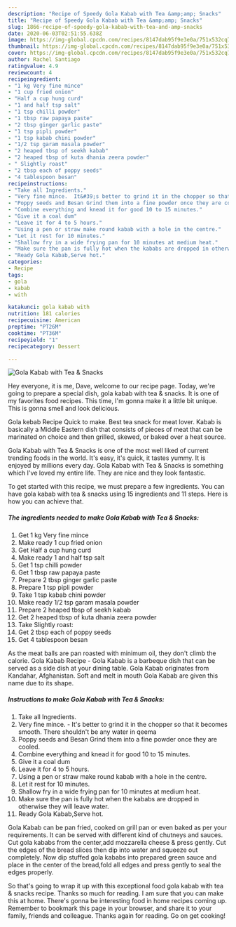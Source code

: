 ```yaml
---
description: "Recipe of Speedy Gola Kabab with Tea &amp;amp; Snacks"
title: "Recipe of Speedy Gola Kabab with Tea &amp;amp; Snacks"
slug: 1866-recipe-of-speedy-gola-kabab-with-tea-and-amp-snacks
date: 2020-06-03T02:51:55.638Z
image: https://img-global.cpcdn.com/recipes/8147dab95f9e3e0a/751x532cq70/gola-kabab-with-tea-snacks-recipe-main-photo.jpg
thumbnail: https://img-global.cpcdn.com/recipes/8147dab95f9e3e0a/751x532cq70/gola-kabab-with-tea-snacks-recipe-main-photo.jpg
cover: https://img-global.cpcdn.com/recipes/8147dab95f9e3e0a/751x532cq70/gola-kabab-with-tea-snacks-recipe-main-photo.jpg
author: Rachel Santiago
ratingvalue: 4.9
reviewcount: 4
recipeingredient:
- "1 kg Very fine mince"
- "1 cup fried onion"
- "Half a cup hung curd"
- "1 and half tsp salt"
- "1 tsp chilli powder"
- "1 tbsp raw papaya paste"
- "2 tbsp ginger garlic paste"
- "1 tsp pipli powder"
- "1 tsp kabab chini powder"
- "1/2 tsp garam masala powder"
- "2 heaped tbsp of seekh kabab"
- "2 heaped tbsp of kuta dhania zeera powder"
- " Slightly roast"
- "2 tbsp each of poppy seeds"
- "4 tablespoon besan"
recipeinstructions:
- "Take all Ingredients."
- "Very fine mince.  It&#39;s better to grind it in the chopper so that it becomes smooth. There shouldn&#39;t be any water in qeema"
- "Poppy seeds and Besan Grind them into a fine powder once they are cooled."
- "Combine everything and knead it for good 10 to 15 minutes."
- "Give it a coal dum"
- "Leave it for 4 to 5 hours."
- "Using a pen or straw make round kabab with a hole in the centre."
- "Let it rest for 10 minutes."
- "Shallow fry in a wide frying pan for 10 minutes at medium heat."
- "Make sure the pan is fully hot when the kababs are dropped in otherwise they will leave water."
- "Ready Gola Kabab,Serve hot."
categories:
- Recipe
tags:
- gola
- kabab
- with

katakunci: gola kabab with 
nutrition: 181 calories
recipecuisine: American
preptime: "PT26M"
cooktime: "PT36M"
recipeyield: "1"
recipecategory: Dessert

---
```



![Gola Kabab with Tea &amp; Snacks](https://img-global.cpcdn.com/recipes/8147dab95f9e3e0a/751x532cq70/gola-kabab-with-tea-snacks-recipe-main-photo.jpg)

Hey everyone, it is me, Dave, welcome to our recipe page. Today, we're going to prepare a special dish, gola kabab with tea &amp; snacks. It is one of my favorites food recipes. This time, I'm gonna make it a little bit unique. This is gonna smell and look delicious.

Gola kebab Recipe Quick to make. Best tea snack for meat lover. Kabab is basically a Middle Eastern dish that consists of pieces of meat that can be marinated on choice and then grilled, skewed, or baked over a heat source.

Gola Kabab with Tea &amp; Snacks is one of the most well liked of current trending foods in the world. It's easy, it's quick, it tastes yummy. It is enjoyed by millions every day. Gola Kabab with Tea &amp; Snacks is something which I've loved my entire life. They are nice and they look fantastic.


To get started with this recipe, we must prepare a few ingredients. You can have gola kabab with tea &amp; snacks using 15 ingredients and 11 steps. Here is how you can achieve that.

<!--inarticleads1-->

##### The ingredients needed to make Gola Kabab with Tea &amp; Snacks:

1. Get 1 kg Very fine mince
1. Make ready 1 cup fried onion
1. Get Half a cup hung curd
1. Make ready 1 and half tsp salt
1. Get 1 tsp chilli powder
1. Get 1 tbsp raw papaya paste
1. Prepare 2 tbsp ginger garlic paste
1. Prepare 1 tsp pipli powder
1. Take 1 tsp kabab chini powder
1. Make ready 1/2 tsp garam masala powder
1. Prepare 2 heaped tbsp of seekh kabab
1. Get 2 heaped tbsp of kuta dhania zeera powder
1. Take  Slightly roast:
1. Get 2 tbsp each of poppy seeds
1. Get 4 tablespoon besan


As the meat balls are pan roasted with minimum oil, they don&#39;t climb the calorie. Gola Kabab Recipe - Gola Kabab is a barbeque dish that can be served as a side dish at your dining table. Gola Kabab originates from Kandahar, Afghanistan. Soft and melt in mouth Gola Kabab are given this name due to its shape. 

<!--inarticleads2-->

##### Instructions to make Gola Kabab with Tea &amp; Snacks:

1. Take all Ingredients.
1. Very fine mince. -  It&#39;s better to grind it in the chopper so that it becomes smooth. There shouldn&#39;t be any water in qeema
1. Poppy seeds and Besan Grind them into a fine powder once they are cooled.
1. Combine everything and knead it for good 10 to 15 minutes.
1. Give it a coal dum
1. Leave it for 4 to 5 hours.
1. Using a pen or straw make round kabab with a hole in the centre.
1. Let it rest for 10 minutes.
1. Shallow fry in a wide frying pan for 10 minutes at medium heat.
1. Make sure the pan is fully hot when the kababs are dropped in otherwise they will leave water.
1. Ready Gola Kabab,Serve hot.


Gola Kabab can be pan fried, cooked on grill pan or even baked as per your requirements. It can be served with different kind of chutneys and sauces. Cut gola kababs from the center,add mozzarella cheese &amp; press gently. Cut the edges of the bread slices then dip into water and squeeze out completely. Now dip stuffed gola kababs into prepared green sauce and place in the center of the bread,fold all edges and press gently to seal the edges properly. 

So that's going to wrap it up with this exceptional food gola kabab with tea &amp; snacks recipe. Thanks so much for reading. I am sure that you can make this at home. There's gonna be interesting food in home recipes coming up. Remember to bookmark this page in your browser, and share it to your family, friends and colleague. Thanks again for reading. Go on get cooking!
